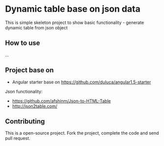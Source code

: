 # Dynamic table base on json data

This is simple skeleton project to show basic functionality - generate dynamic table from json object 


## How to use
...

##  Project base on 
*  Angular starter base on https://github.com/duluca/angular1.5-starter 

Json functionality:
* https://github.com/afshinm/Json-to-HTML-Table
* http://json2table.com/



## Contributing

This is a open-source project. Fork the project, complete the code and send pull request.




